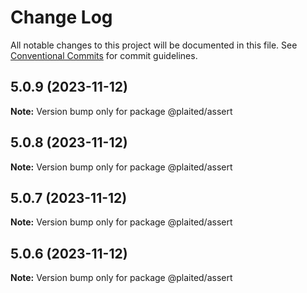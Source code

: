 # Change Log

All notable changes to this project will be documented in this file.
See [Conventional Commits](https://conventionalcommits.org) for commit guidelines.

## 5.0.9 (2023-11-12)

**Note:** Version bump only for package @plaited/assert





## 5.0.8 (2023-11-12)

**Note:** Version bump only for package @plaited/assert





## 5.0.7 (2023-11-12)

**Note:** Version bump only for package @plaited/assert





## 5.0.6 (2023-11-12)

**Note:** Version bump only for package @plaited/assert
